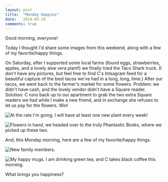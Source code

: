 ```yaml
---
layout: post
title:  "Monday Happies"
date:   2014-05-19
comments: true
---
```


Good morning, everyone!

Today I thought I'd share some images from this weekend, along with a few of my favorite/happy things.

On Saturday, after I supported some local farms (found eggs, strawberries, apples, and a lovely aloe vera plant!) we finally tried the Taco Shark truck. (I don't have any pictures, but feel free to find C's Intsagram feed for a beautiful capture of the best tacos we've had in a long, long, time.) After our tacos, we went back to the farmer's market for some flowers. Problem: we didn't have cash, and the lovely vendor didn't have a Square reader. Solution: C runs back up to our apartment to grab the two extra Square readers we had while I make a new friend, and in exchange she refuses to let us pay for the flowers. Win!

![At the rate I'm going, I will have at least one new plant every week!](Users/chopinnut2/Pictures/blogpost1.jpg)

![Flowers in hand, we headed over to the truly Phantastic Books, where we picked up these two.](Users/chopinnut2/Pictures/blogpost2.jpg)

And, this Monday morning, here are a few of my favorite/happy things.

![New family members.](Users/chopinnut2/Pictures/blogpost3.jpg)

![My happy mugs. I am drinking green tea, and C takes black coffee this morning.](Users/chopinnut2/Pictures/blogpost4.jpg)

What brings you happiness?
